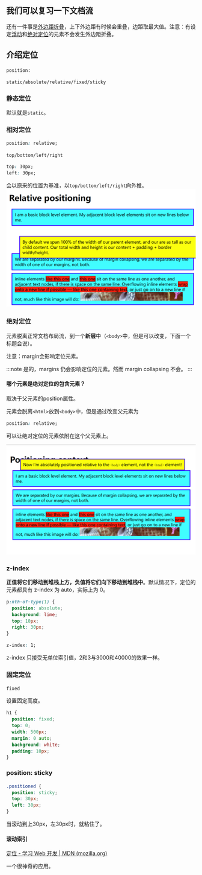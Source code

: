 ## 我们可以复习一下文档流

还有一件事是[外边距折叠](https://developer.mozilla.org/zh-CN/docs/Web/CSS/CSS_box_model/Mastering_margin_collapsing)，上下外边距有时候会重叠，边距取最大值。注意：有设定[浮动](https://developer.mozilla.org/zh-CN/docs/Web/CSS/float)和[绝对定位](https://developer.mozilla.org/zh-CN/docs/Web/CSS/position#%E5%AE%9A%E4%BD%8D%E7%B1%BB%E5%9E%8B)的元素不会发生外边距折叠。

## 介绍定位

`position:`

`static/absolute/relative/fixed/sticky`

### 静态定位

默认就是`static`。

### 相对定位

```css
position: relative;
```
`top/bottom/left/right`
```css
top: 30px;
left: 30px;
```

会以原来的位置为基准，以`top/bottom/left/right`向外推。
![](../../img/30.Positioning-20231010213951.png)

### 绝对定位

元素脱离正常文档布局流，到一个**新层**中（`<body>`中，但是可以改变，下面一个标题会说）。

注意：margin会影响定位元素。

:::note
是的，margins 仍会影响定位的元素。然而 margin collapsing 不会。
:::
#### 哪个元素是绝对定位的包含元素？
取决于父元素的position属性。

元素会脱离`<html>`放到`<body>`中，但是通过改变父元素为
```css
position: relative;
```
可以让绝对定位的元素依附在这个父元素上。

![](../../img/30.Positioning-20231010215453.png)

### z-index

**正值将它们移动到堆栈上方，负值将它们向下移动到堆栈中**。默认情况下，定位的元素都具有 z-index 为 auto，实际上为 0。

```css
p:nth-of-type(1) {
  position: absolute;
  background: lime;
  top: 10px;
  right: 30px;
}
```
```css
z-index: 1;
```

z-index 只接受无单位索引值，2和3与3000和40000的效果一样。

### 固定定位
`fixed`

设置固定高度。
```css
h1 {
  position: fixed;
  top: 0;
  width: 500px;
  margin: 0 auto;
  background: white;
  padding: 10px;
}
```

### position: sticky

```css
.positioned {
  position: sticky;
  top: 30px;
  left: 30px;
}
```

当滚动到上30px，左30px时，就粘住了。

#### 滚动索引

[定位 - 学习 Web 开发 | MDN (mozilla.org)](https://developer.mozilla.org/zh-CN/docs/Learn/CSS/CSS_layout/Positioning#position_sticky)

一个很神奇的应用。

